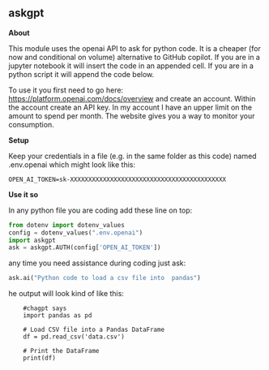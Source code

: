 ```python

```

## askgpt

**About**

This module uses the openai API to ask for python code. It is a cheaper (for now and conditional on volume) alternative to GitHub copilot. If you are in a jupyter notebook it will insert the code in an appended cell. If you are in a python script it will append the code below.

To use it you first need to go here: https://platform.openai.com/docs/overview and create an account. Within the account create an API key. In my account I have an upper limit on the amount to spend per month. The website gives you a way to monitor your consumption.

**Setup**

Keep your credentials in a file (e.g. in the same folder as this code) named .env.openai which might look like this:

```
OPEN_AI_TOKEN=sk-XXXXXXXXXXXXXXXXXXXXXXXXXXXXXXXXXXXXXXXXXXX
```

**Use it so**

In any python file you are coding add these line on top:

```python
from dotenv import dotenv_values
config = dotenv_values(".env.openai")  
import askgpt
ask = askgpt.AUTH(config['OPEN_AI_TOKEN'])
```

any time you need assistance during coding just ask:

```python
ask.ai("Python code to load a csv file into  pandas")
```
he output will look kind of like this:

```
	#chagpt says 
	import pandas as pd

	# Load CSV file into a Pandas DataFrame
	df = pd.read_csv('data.csv')

	# Print the DataFrame
	print(df)
```
